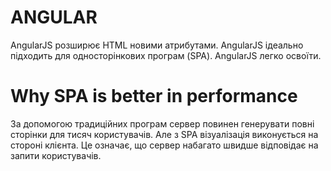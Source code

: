 # ANGULAR
AngularJS розширює HTML новими атрибутами.
AngularJS ідеально підходить для односторінкових програм (SPA).
AngularJS легко освоїти.
# Why SPA is better in performance
За допомогою традиційних програм сервер повинен генерувати повні сторінки для тисяч користувачів. Але з SPA візуалізація виконується на стороні клієнта. Це означає, що сервер набагато швидше відповідає на запити користувачів.

